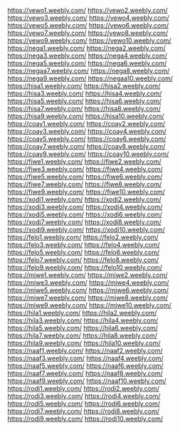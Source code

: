 <a href="https://vewo1.weebly.com/">https://vewo1.weebly.com/</a>
<a href="https://vewo2.weebly.com/">https://vewo2.weebly.com/</a>
<a href="https://vewo3.weebly.com/">https://vewo3.weebly.com/</a>
<a href="https://vewo4.weebly.com/">https://vewo4.weebly.com/</a>
<a href="https://vewo5.weebly.com/">https://vewo5.weebly.com/</a>
<a href="https://vewo6.weebly.com/">https://vewo6.weebly.com/</a>
<a href="https://vewo7.weebly.com/">https://vewo7.weebly.com/</a>
<a href="https://vewo8.weebly.com/">https://vewo8.weebly.com/</a>
<a href="https://vewo9.weebly.com/">https://vewo9.weebly.com/</a>
<a href="https://vewo10.weebly.com/">https://vewo10.weebly.com/</a>
<a href="https://nega1.weebly.com/">https://nega1.weebly.com/</a>
<a href="https://nega2.weebly.com/">https://nega2.weebly.com/</a>
<a href="https://nega3.weebly.com/">https://nega3.weebly.com/</a>
<a href="https://nega4.weebly.com/">https://nega4.weebly.com/</a>
<a href="https://nega5.weebly.com/">https://nega5.weebly.com/</a>
<a href="https://nega6.weebly.com/">https://nega6.weebly.com/</a>
<a href="https://negaa7.weebly.com/">https://negaa7.weebly.com/</a>
<a href="https://nega8.weebly.com/">https://nega8.weebly.com/</a>
<a href="https://nega9.weebly.com/">https://nega9.weebly.com/</a>
<a href="https://negaa10.weebly.com/">https://negaa10.weebly.com/</a>
<a href="https://hisa1.weebly.com/">https://hisa1.weebly.com/</a>
<a href="https://hisa2.weebly.com/">https://hisa2.weebly.com/</a>
<a href="https://hisa3.weebly.com/">https://hisa3.weebly.com/</a>
<a href="https://hisa4.weebly.com/">https://hisa4.weebly.com/</a>
<a href="https://hisa5.weebly.com/">https://hisa5.weebly.com/</a>
<a href="https://hisa6.weebly.com/">https://hisa6.weebly.com/</a>
<a href="https://hisa7.weebly.com/">https://hisa7.weebly.com/</a>
<a href="https://hisa8.weebly.com/">https://hisa8.weebly.com/</a>
<a href="https://hisa9.weebly.com/">https://hisa9.weebly.com/</a>
<a href="https://hisa10.weebly.com/">https://hisa10.weebly.com/</a>
<a href="https://coay1.weebly.com/">https://coay1.weebly.com/</a>
<a href="https://coay2.weebly.com/">https://coay2.weebly.com/</a>
<a href="https://coay3.weebly.com/">https://coay3.weebly.com/</a>
<a href="https://coay4.weebly.com/">https://coay4.weebly.com/</a>
<a href="https://coay5.weebly.com/">https://coay5.weebly.com/</a>
<a href="https://coay6.weebly.com/">https://coay6.weebly.com/</a>
<a href="https://coay7.weebly.com/">https://coay7.weebly.com/</a>
<a href="https://coay8.weebly.com/">https://coay8.weebly.com/</a>
<a href="https://coay9.weebly.com/">https://coay9.weebly.com/</a>
<a href="https://coay10.weebly.com/">https://coay10.weebly.com/</a>
<a href="https://fiwe1.weebly.com/">https://fiwe1.weebly.com/</a>
<a href="https://fiwe2.weebly.com/">https://fiwe2.weebly.com/</a>
<a href="https://fiwe3.weebly.com/">https://fiwe3.weebly.com/</a>
<a href="https://fiwe4.weebly.com/">https://fiwe4.weebly.com/</a>
<a href="https://fiwe5.weebly.com/">https://fiwe5.weebly.com/</a>
<a href="https://fiwe6.weebly.com/">https://fiwe6.weebly.com/</a>
<a href="https://fiwe7.weebly.com/">https://fiwe7.weebly.com/</a>
<a href="https://fiwe8.weebly.com/">https://fiwe8.weebly.com/</a>
<a href="https://fiwe9.weebly.com/">https://fiwe9.weebly.com/</a>
<a href="https://fiwe10.weebly.com/">https://fiwe10.weebly.com/</a>
<a href="https://xodi1.weebly.com/">https://xodi1.weebly.com/</a>
<a href="https://xodi2.weebly.com/">https://xodi2.weebly.com/</a>
<a href="https://xodi3.weebly.com/">https://xodi3.weebly.com/</a>
<a href="https://xodi4.weebly.com/">https://xodi4.weebly.com/</a>
<a href="https://xodi5.weebly.com/">https://xodi5.weebly.com/</a>
<a href="https://xodi6.weebly.com/">https://xodi6.weebly.com/</a>
<a href="https://xodi7.weebly.com/">https://xodi7.weebly.com/</a>
<a href="https://xodi8.weebly.com/">https://xodi8.weebly.com/</a>
<a href="https://xodi9.weebly.com/">https://xodi9.weebly.com/</a>
<a href="https://xodi10.weebly.com/">https://xodi10.weebly.com/</a>
<a href="https://felo1.weebly.com/">https://felo1.weebly.com/</a>
<a href="https://felo2.weebly.com/">https://felo2.weebly.com/</a>
<a href="https://felo3.weebly.com/">https://felo3.weebly.com/</a>
<a href="https://felo4.weebly.com/">https://felo4.weebly.com/</a>
<a href="https://felo5.weebly.com/">https://felo5.weebly.com/</a>
<a href="https://felo6.weebly.com/">https://felo6.weebly.com/</a>
<a href="https://felo7.weebly.com/">https://felo7.weebly.com/</a>
<a href="https://felo8.weebly.com/">https://felo8.weebly.com/</a>
<a href="https://felo9.weebly.com/">https://felo9.weebly.com/</a>
<a href="https://felo10.weebly.com/">https://felo10.weebly.com/</a>
<a href="https://miwe1.weebly.com/">https://miwe1.weebly.com/</a>
<a href="https://miwe2.weebly.com/">https://miwe2.weebly.com/</a>
<a href="https://miwe3.weebly.com/">https://miwe3.weebly.com/</a>
<a href="https://miwe4.weebly.com/">https://miwe4.weebly.com/</a>
<a href="https://miwe5.weebly.com/">https://miwe5.weebly.com/</a>
<a href="https://miwe6.weebly.com/">https://miwe6.weebly.com/</a>
<a href="https://miwe7.weebly.com/">https://miwe7.weebly.com/</a>
<a href="https://miwe8.weebly.com/">https://miwe8.weebly.com/</a>
<a href="https://miwe9.weebly.com/">https://miwe9.weebly.com/</a>
<a href="https://miwe10.weebly.com/">https://miwe10.weebly.com/</a>
<a href="https://hila1.weebly.com/">https://hila1.weebly.com/</a>
<a href="https://hila2.weebly.com/">https://hila2.weebly.com/</a>
<a href="https://hila3.weebly.com/">https://hila3.weebly.com/</a>
<a href="https://hila4.weebly.com/">https://hila4.weebly.com/</a>
<a href="https://hila5.weebly.com/">https://hila5.weebly.com/</a>
<a href="https://hila6.weebly.com/">https://hila6.weebly.com/</a>
<a href="https://hila7.weebly.com/">https://hila7.weebly.com/</a>
<a href="https://hila8.weebly.com/">https://hila8.weebly.com/</a>
<a href="https://hila9.weebly.com/">https://hila9.weebly.com/</a>
<a href="https://hila10.weebly.com/">https://hila10.weebly.com/</a>
<a href="https://naaf1.weebly.com/">https://naaf1.weebly.com/</a>
<a href="https://naaf2.weebly.com/">https://naaf2.weebly.com/</a>
<a href="https://naaf3.weebly.com/">https://naaf3.weebly.com/</a>
<a href="https://naaf4.weebly.com/">https://naaf4.weebly.com/</a>
<a href="https://naaf5.weebly.com/">https://naaf5.weebly.com/</a>
<a href="https://naaf6.weebly.com/">https://naaf6.weebly.com/</a>
<a href="https://naaf7.weebly.com/">https://naaf7.weebly.com/</a>
<a href="https://naaf8.weebly.com/">https://naaf8.weebly.com/</a>
<a href="https://naaf9.weebly.com/">https://naaf9.weebly.com/</a>
<a href="https://naaf10.weebly.com/">https://naaf10.weebly.com/</a>
<a href="https://rodi1.weebly.com/">https://rodi1.weebly.com/</a>
<a href="https://rodi2.weebly.com/">https://rodi2.weebly.com/</a>
<a href="https://rodi3.weebly.com/">https://rodi3.weebly.com/</a>
<a href="https://rodi4.weebly.com/">https://rodi4.weebly.com/</a>
<a href="https://rodi5.weebly.com/">https://rodi5.weebly.com/</a>
<a href="https://rodi6.weebly.com/">https://rodi6.weebly.com/</a>
<a href="https://rodi7.weebly.com/">https://rodi7.weebly.com/</a>
<a href="https://rodi8.weebly.com/">https://rodi8.weebly.com/</a>
<a href="https://rodi9.weebly.com/">https://rodi9.weebly.com/</a>
<a href="https://rodi10.weebly.com/">https://rodi10.weebly.com/</a>
